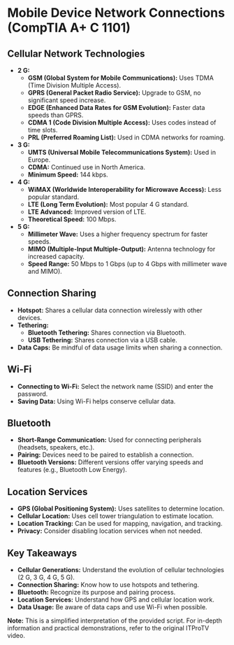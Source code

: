 # Mobile Device Network Connections (CompTIA A+ C 1101)

## Cellular Network Technologies
* **2 G:**
    * **GSM (Global System for Mobile Communications):**  Uses TDMA (Time Division Multiple Access).
    * **GPRS (General Packet Radio Service):**  Upgrade to GSM, no significant speed increase.
    * **EDGE (Enhanced Data Rates for GSM Evolution):**  Faster data speeds than GPRS.
    * **CDMA 1 (Code Division Multiple Access):**  Uses codes instead of time slots.
    * **PRL (Preferred Roaming List):**  Used in CDMA networks for roaming.
* **3 G:**
    * **UMTS (Universal Mobile Telecommunications System):**  Used in Europe.
    * **CDMA:** Continued use in North America.
    * **Minimum Speed:** 144 kbps.
* **4 G:**
    * **WiMAX (Worldwide Interoperability for Microwave Access):**  Less popular standard.
    * **LTE (Long Term Evolution):**  Most popular 4 G standard.
    * **LTE Advanced:**  Improved version of LTE.
    * **Theoretical Speed:** 100 Mbps.
* **5 G:**
    * **Millimeter Wave:**  Uses a higher frequency spectrum for faster speeds.
    * **MIMO (Multiple-Input Multiple-Output):**  Antenna technology for increased capacity.
    * **Speed Range:** 50 Mbps to 1 Gbps (up to 4 Gbps with millimeter wave and MIMO).

## Connection Sharing
* **Hotspot:**  Shares a cellular data connection wirelessly with other devices.
* **Tethering:**
    * **Bluetooth Tethering:**  Shares connection via Bluetooth.
    * **USB Tethering:**  Shares connection via a USB cable.
* **Data Caps:**  Be mindful of data usage limits when sharing a connection.

## Wi-Fi
* **Connecting to Wi-Fi:**  Select the network name (SSID) and enter the password.
* **Saving Data:**  Using Wi-Fi helps conserve cellular data.

## Bluetooth
* **Short-Range Communication:**  Used for connecting peripherals (headsets, speakers, etc.).
* **Pairing:**  Devices need to be paired to establish a connection.
* **Bluetooth Versions:**  Different versions offer varying speeds and features (e.g., Bluetooth Low Energy).

## Location Services
* **GPS (Global Positioning System):**  Uses satellites to determine location.
* **Cellular Location:**  Uses cell tower triangulation to estimate location.
* **Location Tracking:**  Can be used for mapping, navigation, and tracking.
* **Privacy:**  Consider disabling location services when not needed.

## Key Takeaways
* **Cellular Generations:**  Understand the evolution of cellular technologies (2 G, 3 G, 4 G, 5 G).
* **Connection Sharing:**  Know how to use hotspots and tethering.
* **Bluetooth:**  Recognize its purpose and pairing process.
* **Location Services:**  Understand how GPS and cellular location work.
* **Data Usage:**  Be aware of data caps and use Wi-Fi when possible.

**Note:** This is a simplified interpretation of the provided script. For in-depth information and practical demonstrations, refer to the original ITProTV video.